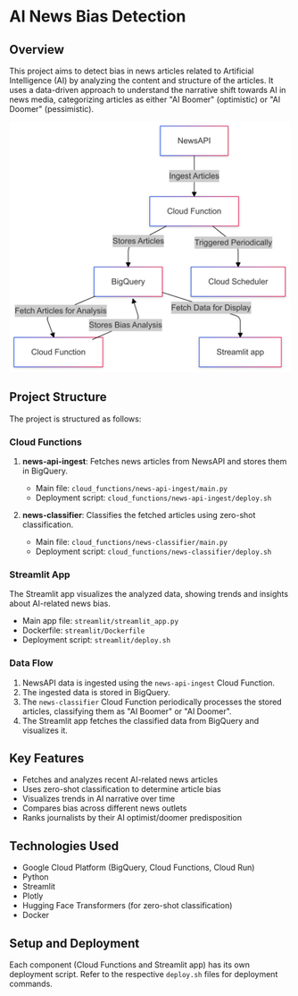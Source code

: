 # AI News Bias Detection

## Overview

This project aims to detect bias in news articles related to Artificial Intelligence (AI) by analyzing the content and structure of the articles. It uses a data-driven approach to understand the narrative shift towards AI in news media, categorizing articles as either "AI Boomer" (optimistic) or "AI Doomer" (pessimistic).

![Diagram of workflow](news_bias_mvp.png)

## Project Structure

The project is structured as follows:

### Cloud Functions

1. **news-api-ingest**: Fetches news articles from NewsAPI and stores them in BigQuery.
   - Main file: `cloud_functions/news-api-ingest/main.py`
   - Deployment script: `cloud_functions/news-api-ingest/deploy.sh`

2. **news-classifier**: Classifies the fetched articles using zero-shot classification.
   - Main file: `cloud_functions/news-classifier/main.py`
   - Deployment script: `cloud_functions/news-classifier/deploy.sh`

### Streamlit App

The Streamlit app visualizes the analyzed data, showing trends and insights about AI-related news bias.
- Main app file: `streamlit/streamlit_app.py`
- Dockerfile: `streamlit/Dockerfile`
- Deployment script: `streamlit/deploy.sh`

### Data Flow

1. NewsAPI data is ingested using the `news-api-ingest` Cloud Function.
2. The ingested data is stored in BigQuery.
3. The `news-classifier` Cloud Function periodically processes the stored articles, classifying them as "AI Boomer" or "AI Doomer".
4. The Streamlit app fetches the classified data from BigQuery and visualizes it.

## Key Features

- Fetches and analyzes recent AI-related news articles
- Uses zero-shot classification to determine article bias
- Visualizes trends in AI narrative over time
- Compares bias across different news outlets
- Ranks journalists by their AI optimist/doomer predisposition

## Technologies Used

- Google Cloud Platform (BigQuery, Cloud Functions, Cloud Run)
- Python
- Streamlit
- Plotly
- Hugging Face Transformers (for zero-shot classification)
- Docker

## Setup and Deployment

Each component (Cloud Functions and Streamlit app) has its own deployment script. Refer to the respective `deploy.sh` files for deployment commands.